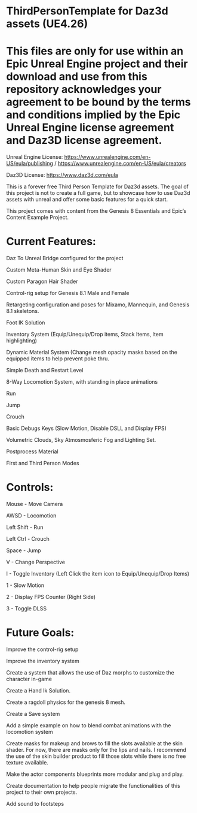 # ThirdPersonTemplate for Daz3d assets (UE4.26)

# This files are only for use within an Epic Unreal Engine project and their download and use from this repository acknowledges your agreement to be bound by the terms and conditions implied by the Epic Unreal Engine license agreement and Daz3D license agreement.

Unreal Engine License: https://www.unrealengine.com/en-US/eula/publishing / https://www.unrealengine.com/en-US/eula/creators

Daz3D License: https://www.daz3d.com/eula

This is a forever free Third Person Template for Daz3d assets. The goal of this project is not to create a full game, but to showcase how to use Daz3d assets with unreal and offer some basic features for a quick start. 

This project comes with content from the Genesis 8 Essentials and Epic’s Content Example Project. 


# Current Features:

Daz To Unreal Bridge configured for the project

Custom Meta-Human Skin and Eye Shader

Custom Paragon Hair Shader

Control-rig setup for Genesis 8.1 Male and Female

Retargeting configuration and poses for Mixamo, Mannequin, and Genesis 8.1 skeletons.

Foot IK Solution 

Inventory System (Equip/Unequip/Drop items, Stack Items, Item highlighting) 

Dynamic Material System (Change mesh opacity masks based on the equipped items to help prevent poke thru.

Simple Death and Restart Level

8-Way Locomotion System, with standing in place animations

Run

Jump

Crouch

Basic Debugs Keys (Slow Motion, Disable DSLL and Display FPS)

Volumetric Clouds, Sky Atmosmosferic Fog and Lighting Set.

Postprocess Material

First and Third Person Modes

# Controls:

Mouse - Move Camera

AWSD - Locomotion

Left Shift - Run

Left Ctrl - Crouch

Space - Jump

V - Change Perspective

I - Toggle Inventory (Left Click the item icon to Equip/Unequip/Drop Items)

1 - Slow Motion

2 - Display FPS Counter (Right Side)

3 - Toggle DLSS


# Future Goals:

Improve the control-rig setup

Improve the inventory system

Create a system that allows the use of Daz morphs to customize the character in-game

Create a Hand Ik Solution.

Create a ragdoll physics for the genesis 8 mesh.

Create a Save system

Add a simple example on how to blend combat animations with the locomotion system

Create masks for makeup and brows to fill the slots available at the skin shader. For now, there are masks only for the lips and nails. I recommend the use of the skin builder product to fill those slots while there is no free texture available.

Make the actor components blueprints more modular and plug and play.

Create documentation to help people migrate the functionalities of this project to their own projects.

Add sound to footsteps

